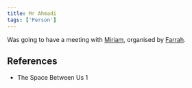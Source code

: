 ```yaml
---
title: Mr Ahmadi
tags: ['Person']
---
```

Was going to have a meeting with [Miriam](_wiki/miriam.md), organised by [Farrah](_wiki/farrah.md).

## References
- The Space Between Us 1
